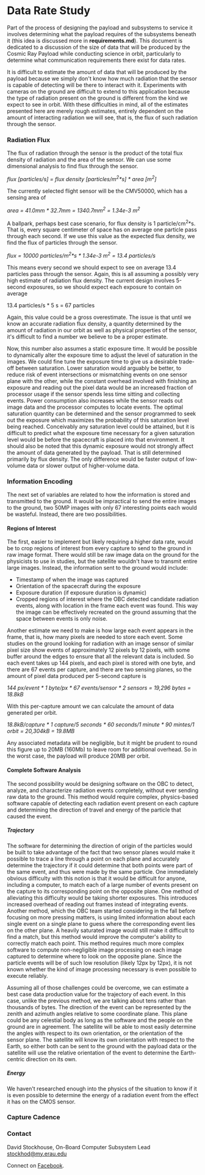 # Data Rate Study

Part of the process of designing the payload and subsystems to service it
involves determining what the payload requires of the subsystems beneath it
(this idea is discussed more in **requirements.md**). This document is dedicated
to a discussion of the size of data that will be produced by the Cosmic Ray
Payload while conducting science in orbit, particularly to determine what
communication requirements there exist for data rates.

It is difficult to estimate the amount of data that will be produced by the
payload because we simply don't know how much radiation that the sensor is
capable of detecting will be there to interact with it. Experiments with cameras
on the ground are difficult to extend to this application because the type of
radiation present on the ground is different from the kind we expect to see in
orbit. With these difficulties in mind, all of the estimates presented here are
merely rough estimates, entirely dependent on the amount of interacting
radiation we will see, that is, the flux of such radiation through the sensor.

### Radiation Flux

The flux of radiation through the sensor is the product of the total flux
density of radiation and the area of the sensor. We can use some dimensional
analysis to find flux through the sensor.

*flux [particles/s] = flux density [particles/m<sup>2</sup>\*s] * area [m<sup>2</sup>]*

The currently selected flight sensor will be the CMV50000, which has a sensing
area of 

*area = 41.0mm * 32.7mm = 1340.7mm<sup>2</sup> = 1.34e-3 m<sup>2</sup>*

A ballpark, perhaps best case scenario, for flux density is 1
particle/cm<sup>2</sup>\*s. That is, every square centimeter of space has on
average one particle pass through each second. If we use this value as the
expected flux density, we find the flux of particles through the sensor.

*flux = 10000 particles/m<sup>2</sup>\*s * 1.34e-3 m<sup>2</sup> = 13.4 particles/s*

This means every second we should expect to see on average 13.4 particles pass
through the sensor. Again, this is all assuming a possibly very high estimate
of radiation flux density. The current design involves 5-second exposures, so
we should expect each exposure to contain on average

13.4 particles/s * 5 s = 67 particles

Again, this value could be a gross overestimate. The issue is that until we know
an accurate radiation flux density, a quantity determined by the amount of
radiation in our orbit as well as physical properties of the sensor, it's
difficult to find a number we believe to be a proper estimate. 

Now, this number also assumes a static exposure time. It would be possible to
dynamically alter the exposure time to adjust the level of saturation in the
images. We could fine tune the exposure time to give us a desirable trade-off
between saturation. Lower saturation would arguably be better, to reduce risk of
event intersections or mismatching events on one sensor plane with the other,
while the constant overhead involved with finishing an exposure and reading out
the pixel data would be an increased fraction of processor usage if the sensor
spends less time sitting and collecting events. Power consumption also increases
while the sensor reads out image data and the processor computes to locate
events. The optimal saturation quantity can be determined and the sensor
programmed to seek out the exposure which maximizes the probability of this
saturation level being reached. Conceivably any saturation level could be
attained, but it is difficult to predict what the exposure time necessary for a
given saturation level would be before the spacecraft is placed into that
environment. It should also be noted that this dynamic exposure would not
strongly affect the amount of data generated by the payload. That is still
determined primarily by flux density. The only difference would be faster output
of low-volume data or slower output of higher-volume data.

### Information Encoding

The next set of variables are related to how the information is stored and
transmitted to the ground. It would be impractical to send the entire images to
the ground, two 50MP images with only 67 interesting points each would be
wasteful. Instead, there are two possibilities. 

#### Regions of Interest

The first, easier to implement but likely requiring a higher data rate, would be
to crop regions of interest from every capture to send to the ground in raw
image format. There would still be raw image data on the ground for the
physicists to use in studies, but the satellite wouldn't have to transmit entire
large images. Instead, the information sent to the ground would include:
* Timestamp of when the image was captured
* Orientation of the spacecraft during the exposure
* Exposure duration (if exposure duration is dynamic)
* Cropped regions of interest where the OBC detected candidate radiation events,
  along with location in the frame each event was found. This way the image can
be effectively recreated on the ground assuming that the space between events is
only noise.

Another estimate we need to make is how large each event appears in the frame,
that is, how many pixels are needed to store each event. Some studies on the
ground looking for radiation with an image sensor of similar pixel size show
events of approximately 12 pixels by 12 pixels, with some buffer around the
edges to ensure that all the relevant data is included. So each event takes up
144 pixels, and each pixel is stored with one byte, and there are 67 events per
capture, and there are two sensing planes, so the amount of pixel data produced
per 5-second capture is

*144 px/event * 1 byte/px * 67 events/sensor * 2 sensors = 19,296 bytes = 18.8kB*

With this per-capture amount we can calculate the amount of data generated per
orbit.

*18.8kB/capture * 1 capture/5 seconds * 60 seconds/1 minute * 90 mintes/1 orbit = 20,304kB = 19.8MB*

Any associated metadata will be negligible, but it might be prudent to round
this figure up to 20MB (160Mb) to leave room for additional overhead. So in the
worst case, the payload will produce 20MB per orbit.

#### Complete Software Analysis

The second possibility would be designing software on the OBC to detect,
analyze, and characterize radiation events completely, without ever sending raw
data to the ground. This method would require complex, physics-based software
capable of detecting each radiation event present on each capture and
determining the direction of travel and energy of the particle that caused the
event. 

##### Trajectory

The software for determining the direction of origin of the particles would be
built to take advantage of the fact that two sensor planes would make it
possible to trace a line through a point on each plane and accurately determine
the trajectory if it could determine that both points were part of the same
event, and thus were made by the same particle. One immediately obvious
difficulty with this notion is that it would be difficult for anyone, including
a computer, to match each of a large number of events present on the capture to
its corresponding point on the opposite plane. One method of alleviating this
difficulty would be taking shorter exposures. This introduces increased overhead
of reading out frames instead of integrating events. Another method, which the
OBC team started considering in the fall before focusing on more pressing
matters, is using limited information about each single event on a single plane
to guess where the corresponding event lies on the other plane. A heavily
saturated image would still make it difficult to find a match, but this method
would improve the computer's ability to correctly match each point. This method
requires much more complex software to compute non-negligible image processing
on each image captured to determine where to look on the opposite plane. Since
the particle events will be of such low resolution (likely 12px by 12px), it is
not known whether the kind of image processing necessary is even possible to
execute reliably. 

Assuming all of those challenges could be overcome, we can estimate a best case
data production value for the trajectory of each event. In this case, unlike the
previous method, we are talking about tens rather than thousands of bytes. The
direction of the event can be represented by the zenith and azimuth angles
relative to some coordinate plane. This plane could be any celestial body as
long as the software and the people on the ground are in agreement. The
satellite will be able to most easily determine the angles with respect to its
own orientation, or the orientation of the sensor plane. The satellite will know
its own orientation with respect to the Earth, so either both can be sent to the
ground with the payload data or the satellite will use the relative orientation
of the event to determine the Earth-centric direction on its own. 

##### Energy

We haven't researched enough into the physics of the situation to know if it is
even possible to determine the energy of a radiation event from the effect it
has on the CMOS sensor. 

### Capture Cadence



### Contact

David Stockhouse, On-Board Computer Subsystem Lead  
[stockhod@my.erau.edu](mailto:stockhod@my.erau.edu)

Connect on [Facebook](https://www.facebook.com/eaglesaterau/).

